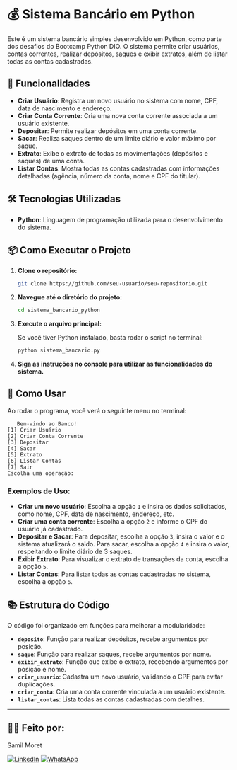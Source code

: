# 💰 Sistema Bancário em Python

Este é um sistema bancário simples desenvolvido em Python, como parte dos desafios do Bootcamp Python DIO. O sistema permite criar usuários, contas correntes, realizar depósitos, saques e exibir extratos, além de listar todas as contas cadastradas.

## 🚀 Funcionalidades

- **Criar Usuário**: Registra um novo usuário no sistema com nome, CPF, data de nascimento e endereço.
- **Criar Conta Corrente**: Cria uma nova conta corrente associada a um usuário existente.
- **Depositar**: Permite realizar depósitos em uma conta corrente.
- **Sacar**: Realiza saques dentro de um limite diário e valor máximo por saque.
- **Extrato**: Exibe o extrato de todas as movimentações (depósitos e saques) de uma conta.
- **Listar Contas**: Mostra todas as contas cadastradas com informações detalhadas (agência, número da conta, nome e CPF do titular).

## 🛠️ Tecnologias Utilizadas

- **Python**: Linguagem de programação utilizada para o desenvolvimento do sistema.

## 📦 Como Executar o Projeto

1. **Clone o repositório:**

   ```bash
   git clone https://github.com/seu-usuario/seu-repositorio.git
   ```

2. **Navegue até o diretório do projeto:**

   ```bash
   cd sistema_bancario_python
   ```
3. **Execute o arquivo principal:**

   Se você tiver Python instalado, basta rodar o script no terminal:

   ```bash
   python sistema_bancario.py
   ```
4. **Siga as instruções no console para utilizar as funcionalidades do sistema.**

## 📝 Como Usar
   Ao rodar o programa, você verá o seguinte menu no terminal:
```
   Bem-vindo ao Banco!
[1] Criar Usuário
[2] Criar Conta Corrente
[3] Depositar
[4] Sacar
[5] Extrato
[6] Listar Contas
[7] Sair
Escolha uma operação:
```
### Exemplos de Uso:
    
- **Criar um novo usuário**: Escolha a opção `1` e insira os dados solicitados, como nome, CPF, data de nascimento, endereço, etc.
- **Criar uma conta corrente**: Escolha a opção `2` e informe o CPF do usuário já cadastrado.
- **Depositar e Sacar**: Para depositar, escolha a opção `3`, insira o valor e o sistema atualizará o saldo. Para sacar, escolha a opção `4` e insira o valor, respeitando o limite diário de 3 saques.
- **Exibir Extrato**: Para visualizar o extrato de transações da conta, escolha a opção `5`.
- **Listar Contas**: Para listar todas as contas cadastradas no sistema, escolha a opção `6`.

## 📚 Estrutura do Código

O código foi organizado em funções para melhorar a modularidade:

- **`deposito`**: Função para realizar depósitos, recebe argumentos por posição.
- **`saque`**: Função para realizar saques, recebe argumentos por nome.
- **`exibir_extrato`**: Função que exibe o extrato, recebendo argumentos por posição e nome.
- **`criar_usuario`**: Cadastra um novo usuário, validando o CPF para evitar duplicações.
- **`criar_conta`**: Cria uma conta corrente vinculada a um usuário existente.
- **`listar_contas`**: Lista todas as contas cadastradas com detalhes.

---
## 🧑‍💻 Feito por:
Samil Moret

[![LinkedIn](https://img.icons8.com/color/48/linkedin.png)](https://www.linkedin.com/in/samilmoret/)
[![WhatsApp](https://img.icons8.com/color/48/whatsapp--v1.png)](https://linkwhats.app/f27e11)







 



